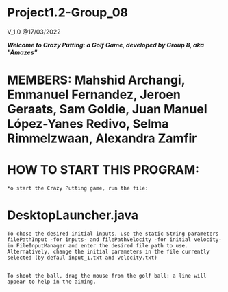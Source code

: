 # Project1.2-Group_08

V_1.0 @17/03/2022

*****Welcome to Crazy Putting: a Golf Game, developed by Group 8, aka "Amazes"*****

# MEMBERS: Mahshid Archangi, Emmanuel Fernandez, Jeroen Geraats, Sam Goldie, Juan Manuel López-Yanes Redivo, Selma Rimmelzwaan, Alexandra Zamfir

# HOW TO START THIS PROGRAM: 

    *o start the Crazy Putting game, run the file:
#                                                  DesktopLauncher.java 

    To chose the desired initial inputs, use the static String parameters filePathInput -for inputs- and filePathVelocity -for initial velocity- in FileInputManager and enter the desired file path to use.
    Alternatively, change the initial parameters in the file currently selected (by defaul input_1.txt and velocity.txt)


    To shoot the ball, drag the mouse from the golf ball: a line will appear to help in the aiming.

